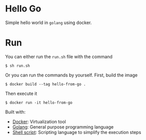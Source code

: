 # Hello Go
Simple hello world in `golang` using docker.

# Run
You can either run the `run.sh` file with the command
```
$ sh run.sh
```

Or you can run the commands by yourself.
First, build the image
```
$ docker build --tag hello-from-go .
```

Then execute it
```
$ docker run -it hello-from-go
```

Built with:
- [Docker](https://www.docker.com/): Virtualization tool
- [Golang](https://golang.org/): General purpose programming language
- [Shell script](https://www.shellscript.sh/): Scripting language to simplify the execution steps